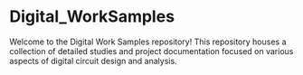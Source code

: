 # Digital_WorkSamples
Welcome to the Digital Work Samples repository! This repository houses a collection of detailed studies and project documentation focused on various aspects of digital circuit design and analysis.

